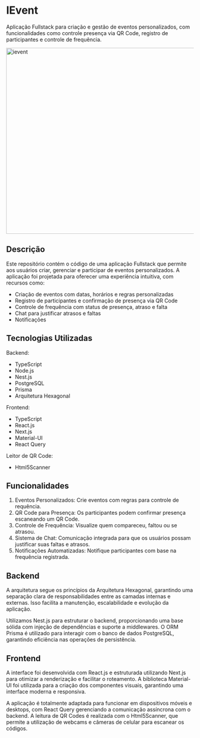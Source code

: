 # IEvent

Aplicação Fullstack para criação e gestão de eventos personalizados, com funcionalidades como controle presença via QR Code, registro de participantes e controle de frequência.

<img src="/imgs/ievent.png" alt="ievent" style="width: 600px; height: 500px;">

## Descrição

Este repositório contém o código de uma aplicação Fullstack que permite aos usuários criar, gerenciar e participar de eventos personalizados. A aplicação foi projetada para oferecer uma experiência intuitiva, com recursos como:

- Criação de eventos com datas, horários e regras personalizadas
- Registro de participantes e confirmação de presença via QR Code
- Controle de frequência com status de presença, atraso e falta
- Chat para justificar atrasos e faltas
- Notificações

## Tecnologias Utilizadas

Backend:

- TypeScript
- Node.js
- Nest.js
- PostgreSQL
- Prisma
- Arquitetura Hexagonal

Frontend:

- TypeScript
- React.js
- Next.js
- Material-UI
- React Query

Leitor de QR Code:

- Html5Scanner

## Funcionalidades

1. Eventos Personalizados: Crie eventos com regras para controle de requência.
2. QR Code para Presença: Os participantes podem confirmar presença escaneando um QR Code.
3. Controle de Frequência: Visualize quem compareceu, faltou ou se atrasou.
4. Sistema de Chat: Comunicação integrada para que os usuários possam justificar suas faltas e atrasos.
5. Notificações Automatizadas: Notifique participantes com base na frequência registrada.

## Backend

A arquitetura segue os princípios da Arquitetura Hexagonal, garantindo uma separação clara de responsabilidades entre as camadas internas e externas. Isso facilita a manutenção, escalabilidade e evolução da aplicação.

Utilizamos Nest.js para estruturar o backend, proporcionando uma base sólida com injeção de dependências e suporte a middlewares. O ORM Prisma é utilizado para interagir com o banco de dados PostgreSQL, garantindo eficiência nas operações de persistência.

## Frontend

A interface foi desenvolvida com React.js e estruturada utilizando Next.js para otimizar a renderização e facilitar o roteamento. A biblioteca Material-UI foi utilizada para a criação dos componentes visuais, garantindo uma interface moderna e responsiva.

A aplicação é totalmente adaptada para funcionar em dispositivos móveis e desktops, com React Query gerenciando a comunicação assíncrona com o backend. A leitura de QR Codes é realizada com o Html5Scanner, que permite a utilização de webcams e câmeras de celular para escanear os códigos.
